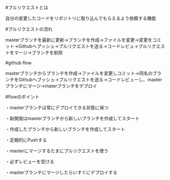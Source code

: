 #プルリクエストとは

自分の変更したコードをリポジトリに取り込んでもらえるよう依頼する機能

#プルリクエストの流れ

masterブランチを最新に更新→ブランチを作成→ファイルを変更→変更をコミット→Githubへプッシュ→プルリクエストを送る→コードレビュ→プルリクエストをマージ→ブランチを削除

#github flow

masterブランチからブランチを作成→ファイルを変更しコミット→同名のブランチをGithubへプッシュ→プルリクエストを送る→コードレビューし、masterブランチにマージ→materブランチをデプロイ

#flowのポイント

・masterブランチは常にデプロイできる状態に保つ

・新開発はmasterブランチから新しいブランチを作成してスタート

・作成したブランチから新しいブランチを作成してスタート

・定期的にPushする

・masterにマージするたまにプルリクエストを使う

・必ずレビューを受ける

・masterブランチにマージしたらいすぐにデプロイする
